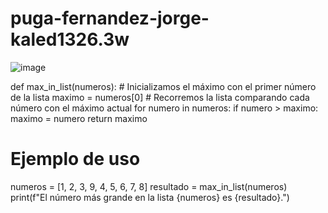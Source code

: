 # puga-fernandez-jorge-kaled1326.3w

![image](https://github.com/user-attachments/assets/0ab0b63f-396c-4458-abe4-a8dbe7a9f78f)

def max_in_list(numeros):
    # Inicializamos el máximo con el primer número de la lista
    maximo = numeros[0]
    # Recorremos la lista comparando cada número con el máximo actual
    for numero in numeros:
        if numero > maximo:
            maximo = numero
    return maximo

# Ejemplo de uso
numeros = [1, 2, 3, 9, 4, 5, 6, 7, 8]
resultado = max_in_list(numeros)
print(f"El número más grande en la lista {numeros} es {resultado}.")

